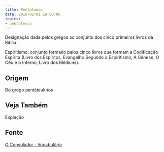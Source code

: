 ```yaml
---
title: Pentateuco
date: 2019-02-01 19:00:00
topics:
- pentateuco
---
```


Designação dada pelos gregos ao conjunto dos cinco primeiros livros da Bíblia.

Espiritismo: conjunto formado pelos cinco livros que formam a Codificação
Espírita (Livro dos Espíritos, Evangelho Segundo o Espiritismo, A Gênese, O Céu
e o Inferno, Livro dos Médiuns). 

## Origem
Do grego pentáteukhos

## Veja Também
Expiação

## Fonte
[O Consolador - Vocabulário](http://www.oconsolador.com.br/linkfixo/vocabulario/principal.html)
